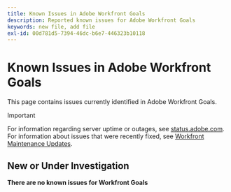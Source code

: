 ```yaml
---
title: Known Issues in Adobe Workfront Goals
description: Reported known issues for Adobe Workfront Goals
keywords: new file, add file
exl-id: 00d781d5-7394-46dc-b6e7-446323b10118
---
```

# Known Issues in Adobe Workfront Goals

This page contains issues currently identified in Adobe Workfront Goals.

>[!IMPORTANT]
>
>For information regarding server uptime or outages, see [status.adobe.com](https://status.adobe.com). For information about issues that were recently fixed, see [Workfront Maintenance Updates](../maintenance/current-updates.md).

## New or Under Investigation

**There are no known issues for Workfront Goals**

<!--


-->
